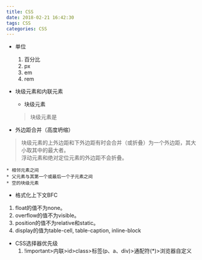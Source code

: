 ```yaml
---
title: CSS
date: 2018-02-21 16:42:30
tags: CSS
categories: CSS
---
```


* 单位
    1. 百分比
    2. px
    3. em
    4. rem


* 块级元素和内联元素
    * 块级元素
    > 块级元素是
    
    
    
* 外边距合并（高度坍缩）
> 块级元素的上外边距和下外边距有时会合并（或折叠）为一个外边距，其大小取其中的最大者。
   <br>浮动元素和绝对定位元素的外边距不会折叠。
    
    * 相邻元素之间
    * 父元素与其第一个或最后一个子元素之间
    * 空的块级元素
    
* 格式化上下文BFC
>

1. float的值不为none。
2. overflow的值不为visible。
3. position的值不为relative和static。
4. display的值为table-cell, table-caption, inline-block

* CSS选择器优先级
    1. !important>内联>id>class>标签(p、a、div)>通配符(*)>浏览器自定义
    